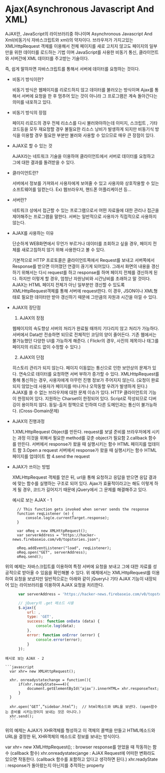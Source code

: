 Ajax(Asynchronous Javascript And XML)
====

  AJAX란, JavaScript의 라이브러리중 하나이며 Asynchronous Javascript And Xml(비동기식 자바스크립트와 xml)의 약자이다. 브라우저가 가지고있는 XMLHttpRequest 객체를 이용해서 전체 페이지를 새로 고치지 않고도 페이지의 일부만을 위한 데이터를 로드하는 기법 이며 JavaScript를 사용한 비동기 통신, 클라이언트와 서버간에 XML 데이터를 주고받는 기술이다.

  즉, 쉽게 말하자면 자바스크립트를 통해서 서버에 데이터를 요청하는 것이다.
  
  - 비동기 방식이란?

    비동기 방식은 웹페이지를 리로드하지 않고 데이터를 불러오는 방식이며 Ajax를 통해서 서버에 요청을 한 후 멈추어 있는 것이 아니라 그 프로그램은 계속 돌아간다는 의미를 내포하고 있다.
    
  - 비동기 방식의 장점

    페이지 리로드의 경우 전체 리소스를 다시 불러와야하는데 이미지, 스크립트 , 기타 코드등을 모두 재요청할 경우 불필요한 리소스 낭비가 발생하게 되지만 
    비동기식 방식을 이용할 경우 필요한 부분만 불러와 사용할 수 있으므로 매우 큰 장점이 있다.
    
  - AJAX로 할 수 있는 것

    AJAX라는 네트워크 기술을 이용하여 클라이언트에서 서버로 데이터를 요청하고 그에 대한 결과를 돌려받을 수 있다.

  - 클라이언트란?

    서버에서 정보를 가져와서 사용자에게 보여줄 수 있고 사용자와 상호작용할 수 있는 소프트웨어를 일컫는다.
    Ex) 웹브라우저, 핸드폰 어플리케이션 등...

  - 서버란?
  
    네트워크 상에서 접근할 수 있는 프로그램으로서 어떤 자료들에 대한 관리나 접근을 제어해주는 프로그램을 말한다. 서버는 일반적으로 사용자가 직접적으로 사용하지 않는다.

  - AJAX를 사용하는 이유
  
    단순하게 WEB화면에서 무언가 부르거나 데이터를 조회하고 싶을 경우, 페이지 전체를 새로고침하지 않기 위해 사용한다고 볼 수 있다.

    기본적으로 HTTP 프로토콜은 클라이언트쪽에서 Request를 보내고 서버쪽에서 Response를 받으면 이어졌던 연결이 끊기게 되어있다. 
    그래서 화면의 내용을 갱신하기 위해서는 다시 request를 하고 response를 하며 페이지 전체를 갱신하게 된다. 하지만 이렇게 할 경우, 엄청난 자원낭비와 시간낭비를 초래하고 말 것이다.
    AJAX는 HTML 페이지 전체가 아닌 일부분만 갱신할 수 있도록 XMLHttpRequest객체를 통해 서버에 request한다. 이 경우, JSON이나 XML형태로 필요한 데이터만 받아 갱신하기 때문에 그만큼의 자원과 시간을 아낄 수 있다.

  - AJAX의 장단점
  
    1. AJAX의 장점
    
      웹페이지의 속도향상
      서버의 처리가 완료될 때까지 기다리지 않고 처리가 가능하다.
      서버에서 Data만 전송하면 되므로 전체적인 코딩의 양이 줄어든다.
      기존 웹에서는 불가능했던 다양한 UI를 가능하게 해준다. ( Flickr의 경우, 사진의 제목이나 태그를 페이지의 리로드 없이 수정할 수 있다.)
      
    2. AJAX의 단점
    
      히스토리 관리가 되지 않는다.
      페이지 이동없는 통신으로 인한 보안상의 문제가 있다.
      연속으로 데이터를 요청하면 서버 부하가 증가할 수 있다.
      XMLHttpRequest를 통해 통신하는 경우, 사용자에게 아무런 진행 정보가 주어지지 않는다. (요청이 완료되지 않았는데 사용자가 페이지를 떠나거나 오작동할 우려가 발생하게 된다.)
      AJAX를 쓸 수 없는 브라우저에 대한 문제 이슈가 있다.
      HTTP 클라이언트의 기능이 한정되어 있다.
      지원하는 Charset이 한정되어 있다.
      Script로 작성되므로 디버깅이 용이하지 않다.
      동일-출처 정책으로 인하여 다른 도메인과는 통신이 불가능하다. (Cross-Domain문제)
      
      
  - AJAX의 진행과정
  
    1.XMLHttpRequest Object를 만든다.
      request를 보낼 준비를 브라우저에게 시키는 과정
      이것을 위해서 필요한 method를 갖춘 object가 필요함
    2.callback 함수를 만든다.
      서버에서 response가 왔을 때 실행시키는 함수
      HTML 페이지를 업데이트 함
    3.Open a request
    서버에서 response가 왔을 때 실행시키는 함수
    HTML 페이지를 업데이트 함
    4.send the request
    
  - AJAX가 쓰이는 방법
  
    XMLHttpRequest 객체를 얻은 뒤, url을 통해 요청하고 응답을 받으면 응답 결과에 맞는 함수를 실행하는 구조로 되어 있다. 
    Ajax가 효율적이라고는 해도 이렇게 하게 될 경우, 코드가 길어지기 때문에 jQuery에서 그 문제를 해결해주고 있다.
    
    예시로 보는 AJAX - 1
    ```{.javascript}
      // This function gets invoked when server sends the response
      function reqListener (e) {
          console.log(e.currentTarget.response);
      }

      var oReq = new XMLHttpRequest();
      var serverAddress = "https://hacker-news.firebaseio.com/v0/topstories.json";

      oReq.addEventListener("load", reqListener);
      oReq.open("GET", serverAddress);
      oReq.send();
      ```
      
      
위의 예제는 자바스크립트를 이용하여 특정 서버에 요청을 보내고 그에 대한 자료를 성공적으로 받아올 수 있음을 확인해볼 수 있다. 위 예제에서는 XMLHttpRequest를 이용하여 요청을 보냈지만 일반적으로는 아래와 같이 jQuery나 기타 AJAX 기능이 내장되어 있는 라이브러리를 이용하여 AJAX 요청을 처리한다.

```javascript
      var serverAddress = 'https://hacker-news.firebaseio.com/v0/topstories.json';

      // jQuery의 .get 메소드 사용
      $.ajax({
          url: ,
          type: 'GET',
          success: function onData (data) {
              console.log(data);
          },
          error: function onError (error) {
              console.error(error);
          }
      });
```
    
    예시로 보는 AJAX - 2
    
    ```javascript 
      var xhr= new XMLHttpRequest();

      xhr. onreadystatechange = function(){
	      if(xhr.readyState===4){
    	      document.getElementById(‘ajax’).innerHTML= xhr.responseText;
          }
      }

      xhr.open(‘GET’,”sidebar.html”);  // html메소드와 URL을 보낸다. (open함수는 준비를 시키는것이지 보내는 것은 아니다.)
      xhr.send(); 
      ```
      
      
위의 예제는 AJAX가 XHR객체를 형성하고 이 객체의 콜백을 만들고 HTML메소드와 URL을 결정한 뒤, XHR객체의 메소드로 정보를 보내는 방식이다.

var xhr= new XMLHttpRequest(); : browser response를 얻었을 때 작동하는 함수 (callback 함수)
xhr.onreadystatecjange : AJAX Request에 어떠한 변화라도 있으면 작동한다. (callback 함수를 포함하고 있다고 생각하면 된다.)
xhr.readyState : response가 돌아왔는지 아닌지를 추적하는 property

